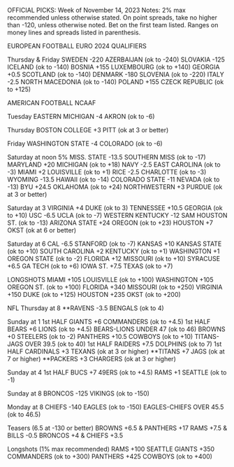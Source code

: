 OFFICIAL PICKS: Week of November 14, 2023
Notes: 2% max recommended unless otherwise stated. On point spreads, take no higher than -120, unless otherwise noted. Bet on the first team listed. Ranges on money lines and spreads listed in parenthesis.

EUROPEAN FOOTBALL
EURO 2024 QUALIFIERS

Thursday & Friday
SWEDEN -220 AZERBAIJAN (ok to -240)
SLOVAKIA -125 ICELAND (ok to -140)
BOSNIA +155 LUXEMBOURG (ok to +140)
GEORGIA +0.5 SCOTLAND (ok to -140)
DENMARK -180 SLOVENIA (ok to -220)
ITALY -2.5 NORTH MACEDONIA (ok to -140)
POLAND +155 CZECK REPUBLIC (ok to +125)

AMERICAN FOOTBALL
NCAAF

Tuesday
EASTERN MICHIGAN -4 AKRON (ok to -6)

Thursday
BOSTON COLLEGE +3 PITT (ok at 3 or better)

Friday
WASHINGTON STATE -4 COLORADO (ok to -6)

Saturday at noon
5% MISS. STATE -13.5 SOUTHERN MISS (ok to -17)
MARYLAND +20 MICHIGAN (ok to +18)
NAVY -2.5 EAST CAROLINA (ok to -3)
MIAMI +2 LOUISVILLE (ok to +1)
RICE -2.5 CHARLOTTE (ok to -3)
WYOMING -13.5 HAWAII (ok to -14)
COLORADO STATE -11 NEVADA (ok to -13)
BYU +24.5 OKLAHOMA (ok to +24)
NORTHWESTERN +3 PURDUE (ok at 3 or better)

Saturday at 3
VIRGINIA +4 DUKE (ok to 3)
TENNESSEE +10.5 GEORGIA (ok to +10)
USC -6.5 UCLA (ok to -7)
WESTERN KENTUCKY -12 SAM HOUSTON ST. (ok to -13)
ARIZONA STATE +24 OREGON (ok to +23)
HOUSTON +7 OKST (ok at 6 or better)

Saturday at 6
CAL -6.5 STANFORD (ok to -7)
KANSAS +10 KANSAS STATE (ok to +10)
SOUTH CAROLINA +2 KENTUCKY (ok to +1)
WASHINGTON +1 OREGON STATE (ok to -2)
FLORIDA +12 MISSOURI (ok to +10)
SYRACUSE +6.5 GA TECH (ok to +6)
IOWA ST. +7.5 TEXAS (ok to +7)

LONGSHOTS
MIAMI +105 LOUISVILLE (ok to +100)
WASHINGTON +105 OREGON ST. (ok to +100)
FLORIDA +340 MISSOURI (ok to +250)
VIRGINIA +150 DUKE (ok to +125)
HOUSTON +235 OKST (ok to +200)

NFL
Thursday at 8
**RAVENS -3.5 BENGALS (ok to 4)

Sunday at 1
1st HALF GIANTS +6 COMMANDERS (ok to +4.5)
1st HALF BEARS +6 LIONS (ok to +4.5)
BEARS-LIONS UNDER 47 (ok to 46)
BROWNS +0 STEELERS (ok to -2)
PANTHERS +10.5 COWBOYS (ok to +10)
TITANS-JAGS OVER 39.5 (ok to 40)
1st HALF RAIDERS +7.5 DOLPHINS (ok to 7)
1st HALF CARDINALS +3 TEXANS (ok at 3 or higher)
**TITANS +7 JAGS (ok at 7 or higher)
**PACKERS +3 CHARGERS (ok at 3 or higher)

Sunday at 4
1st HALF BUCS +7 49ERS (ok to +4.5)
RAMS +1 SEATTLE (ok to -1)

Sunday at 8
BRONCOS -125 VIKINGS (ok to -150)

Monday at 8
CHIEFS -140 EAGLES (ok to -150)
EAGLES-CHIEFS OVER 45.5 (ok to 46.5)

Teasers (6.5 at -130 or better)
BROWNS +6.5 & PANTHERS +17
RAMS +7.5 & BILLS -0.5
BRONCOS +4 & CHIEFS +3.5

Longshots (1% max recommended)
RAMS +100 SEATTLE
GIANTS +350 COMMANDERS (ok to +300)
PANTHERS +425 COWBOYS (ok to +400)